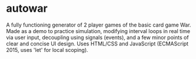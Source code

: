 # autowar
A fully functioning generator of 2 player games of the basic card game War. Made as a demo to practice simulation, modifying interval loops in real time via user input, decoupling using signals (events), and a few minor points of clear and concise UI design. Uses HTML/CSS and JavaScript (ECMAScript 2015, uses 'let' for local scoping).
